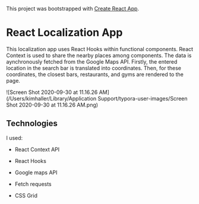 This project was bootstrapped with [Create React App](https://github.com/facebook/create-react-app).

# React Localization App

This localization app uses React Hooks within functional components. React Context is used to share the nearby places among components.
The data is aynchronously fetched from the Google Maps API. Firstly, the entered location in the search bar is translated into coordinates. Then, for these coordinates, the closest bars, restaurants, and gyms are rendered to the page.

![Screen Shot 2020-09-30 at 11.16.26 AM](/Users/kimhaller/Library/Application Support/typora-user-images/Screen Shot 2020-09-30 at 11.16.26 AM.png)



## Technologies

I used: 

- React Context API

- React Hooks

- Google maps API

- Fetch requests

- CSS Grid

  

 

